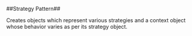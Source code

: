 ##Strategy Pattern##

Creates objects which represent various strategies and a context object whose behavior varies as per its strategy object.